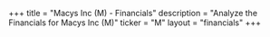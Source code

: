 +++
title = "Macys Inc (M) - Financials"
description = "Analyze the Financials for Macys Inc (M)"
ticker = "M"
layout = "financials"
+++

